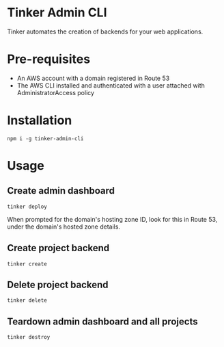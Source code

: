 # Tinker Admin CLI
Tinker automates the creation of backends for your web applications.

# Pre-requisites
- An AWS account with a domain registered in Route 53
- The AWS CLI installed and authenticated with a user attached with AdministratorAccess policy

# Installation
```
npm i -g tinker-admin-cli
```

# Usage
## Create admin dashboard
```
tinker deploy
```
When prompted for the domain's hosting zone ID, look for this in Route 53, under the domain's hosted zone details.

## Create project backend
```
tinker create
```

## Delete project backend
```
tinker delete
```

## Teardown admin dashboard and all projects
```
tinker destroy
```
